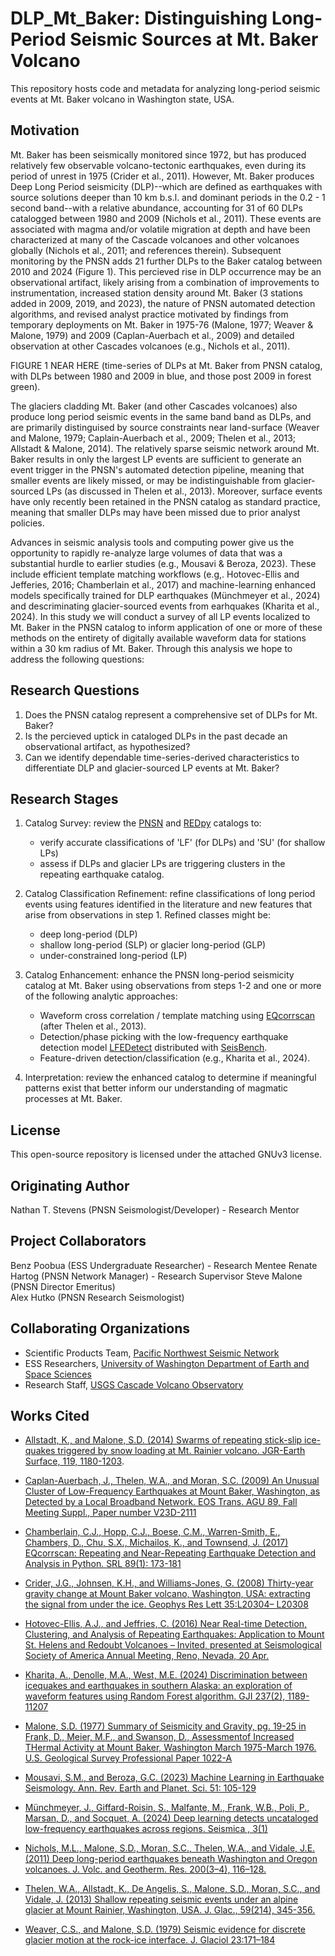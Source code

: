 # DLP_Mt_Baker: Distinguishing Long-Period Seismic Sources at Mt. Baker Volcano
This repository hosts code and metadata for analyzing long-period seismic events at Mt. Baker volcano in Washington state, USA.

## Motivation  
Mt. Baker has been seismically monitored since 1972, but has produced relatively few observable volcano-tectonic earthquakes, even during its period of unrest in 1975 (Crider et al., 2011). However, Mt. Baker produces Deep Long Period seismicity (DLP)--which are defined as earthquakes with source solutions deeper than 10 km b.s.l. and dominant periods in the 0.2 - 1 second band--with a relative abundance, accounting for 31 of 60 DLPs catalogged between 1980 and 2009 (Nichols et al., 2011). These events are associated with magma and/or volatile migration at depth and have been characterized at many of the Cascade volcanoes and other volcanoes globally (Nichols et al., 2011; and references therein). Subsequent monitoring by the PNSN adds 21 further DLPs to the Baker catalog between 2010 and 2024 (Figure 1). This percieved rise in DLP occurrence may be an observational artifact, likely arising from a combination of improvements to instrumentation, increased station density around Mt. Baker (3 stations added in 2009, 2019, and 2023), the nature of PNSN automated detection algorithms, and revised analyst practice motivated by findings from temporary deployments on Mt. Baker in 1975-76 (Malone, 1977; Weaver & Malone, 1979) and 2009 (Caplan-Auerbach et al., 2009) and detailed observation at other Cascades volcanoes (e.g., Nichols et al., 2011).

FIGURE 1 NEAR HERE (time-series of DLPs at Mt. Baker from PNSN catalog, with DLPs between 1980 and 2009 in blue, and those post 2009 in forest green).

The glaciers cladding Mt. Baker (and other Cascades volcanoes) also produce long period seismic events in the same band band as DLPs, and are primarily distinguised by source constraints near land-surface (Weaver and Malone, 1979; Caplain-Auerbach et al., 2009; Thelen et al., 2013; Allstadt & Malone, 2014). The relatively sparse seismic network around Mt. Baker results in only the largest LP events are sufficient to generate an event trigger in the PNSN's automated detection pipeline, meaning that smaller events are likely missed, or may be indistinguishable from glacier-sourced LPs (as discussed in Thelen et al., 2013). Moreover, surface events have only recently been retained in the PNSN catalog as standard practice, meaning that smaller DLPs may have been missed due to prior analyst policies.

Advances in seismic analysis tools and computing power give us the opportunity to rapidly re-analyze large volumes of data that was a substantial hurdle to earlier studies (e.g., Mousavi & Beroza, 2023). These include efficient template matching workflows (e.g,. Hotovec-Ellis and Jefferies, 2016; Chamberlain et al., 2017) and machine-learning enhanced models specifically trained for DLP earthquakes (Münchmeyer et al., 2024) and descriminating glacier-sourced events from earhquakes (Kharita et al., 2024). In this study we will conduct a survey of all LP events localized to Mt. Baker in the PNSN catalog to inform application of one or more of these methods on the entirety of digitally available waveform data for stations within a 30 km radius of Mt. Baker. Through this analysis we hope to address the following questions:

## Research Questions  
1) Does the PNSN catalog represent a comprehensive set of DLPs for Mt. Baker?  
2) Is the percieved uptick in cataloged DLPs in the past decade an observational artifact, as hypothesized?  
3) Can we identify dependable time-series-derived characteristics to differentiate DLP and glacier-sourced LP events at Mt. Baker?  

## Research Stages
1) Catalog Survey: review the [PNSN](https://pnsn.org/events?custom_search=true) and [REDpy](https://assets.pnsn.org/red/) catalogs to:
    - verify accurate classifications of 'LF' (for DLPs) and 'SU' (for shallow LPs)  
    - assess if DLPs and glacier LPs are triggering clusters in the repeating earthquake catalog.  

2) Catalog Classification Refinement: refine classifications of long period events using features identified in the literature and new features that arise from observations in step 1. Refined classes might be:  
    - deep long-period (DLP)  
    - shallow long-period (SLP) or glacier long-period (GLP)
    - under-constrained long-period (LP)   

3) Catalog Enhancement: enhance the PNSN long-period seismicity catalog at Mt. Baker using observations from steps 1-2 and one or more of the following analytic approaches:   
    - Waveform cross correlation / template matching using [EQcorrscan](https://eqcorrscan.readthedocs.io/en/latest/) (after Thelen et al., 2013). 
    - Detection/phase picking with the low-frequency earthquake detection model [LFEDetect](https://seisbench.readthedocs.io/en/stable/pages/documentation/models.html#seisbench.models.lfe_detect.LFEDetect) distributed with [SeisBench](https://seisbench.readthedocs.io).
    - Feature-driven detection/classification (e.g., Kharita et al., 2024). 

4) Interpretation: review the enhanced catalog to determine if meaningful patterns exist that better inform our understanding of magmatic processes at Mt. Baker.

## License  
This open-source repository is licensed under the attached GNUv3 license.

## Originating Author  
Nathan T. Stevens (PNSN Seismologist/Developer) - Research Mentor  

## Project Collaborators
Benz Poobua (ESS Undergraduate Researcher) - Research Mentee 
Renate Hartog (PNSN Network Manager) - Research Supervisor
Steve Malone (PNSN Director Emeritus)  
Alex Hutko (PNSN Research Seismologist)

## Collaborating Organizations  
 - Scientific Products Team, [Pacific Northwest Seismic Network](https://pnsn.org)  
 - ESS Researchers, [University of Washington Department of Earth and Space Sciences](https://ess.uw.edu)    
 - Research Staff, [USGS Cascade Volcano Observatory](https://www.usgs.gov/observatories/cvo)


## Works Cited
 - [Allstadt, K., and Malone, S.D. (2014) Swarms of repeating stick-slip ice-quakes triggered by snow loading at Mt. Rainier volcano. JGR-Earth Surface, 119, 1180-1203](https://doi.org/10.1002/2014JF003086).

 - [Caplan-Auerbach, J., Thelen, W.A., and Moran, S.C. (2009) An Unusual Cluster of Low-Frequency Earthquakes at Mount Baker, Washington, as Detected by a Local Broadband Network. EOS Trans. AGU 89, Fall Meeting Suppl., Paper number V23D-2111](https://ui.adsabs.harvard.edu/abs/2009AGUFM.V23D2111C/abstract)

 - [Chamberlain, C.J., Hopp, C.J., Boese, C.M., Warren-Smith, E., Chambers, D., Chu, S.X., Michailos, K., and Townsend, J. (2017) EQcorrscan: Repeating and Near-Repeating Earthquake Detection and Analysis in Python. SRL 89(1): 173-181](https://doi.org/10.1785/0220170151)

 - [Crider, J.G., Johnsen, K.H., and Williams-Jones, G. (2008) Thirty-year gravity change at Mount Baker volcano, Washington, USA: extracting the signal from under the ice. Geophys Res Lett 35:L20304– L20308](https://doi.org/10.1029/2008GL034921)

 - [Hotovec-Ellis, A.J., and Jeffries, C. (2016) Near Real-time Detection, Clustering, and Analysis of Repeating Earthquakes: Application to Mount St. Helens and Redoubt Volcanoes – Invited, presented at Seismological Society of America Annual Meeting, Reno, Nevada, 20 Apr.](https://code.usgs.gov/vsc/REDPy)

 - [Kharita, A., Denolle, M.A., West, M.E. (2024) Discrimination between icequakes and earthquakes in southern Alaska: an exploration of waveform features using Random Forest algorithm. GJI 237(2), 1189-11207](https://doi.org/10.1093/gji/ggae106)

 - [Malone, S.D. (1977) Summary of Seismicity and Gravity, pg. 19-25 in Frank, D., Meier, M.F., and Swanson, D., Assessmentof Increased THermal Activity at Mount Baker, Washington March 1975-March 1976. U.S. Geological Survey Professional Paper 1022-A](https://pubs.usgs.gov/pp/1022a/report.pdf)

 - [Mousavi, S.M., and Beroza, G.C. (2023) Machine Learning in Earthquake Seismology. Ann. Rev. Earth and Planet. Sci. 51: 105-129](https://doi.org/10.1145/annurev-earth-071822-100323)

 - [Münchmeyer, J., Giffard-Roisin, S., Malfante, M., Frank, W.B., Poli, P., Marsan, D., and Socquet, A. (2024) Deep learning detects uncataloged low-frequency earthquakes across regions. Seismica , 3(1)](https://doi.org/10.26443/seismica.v3i1.1185)

 - [Nichols, M.L., Malone, S.D., Moran, S.C., Thelen, W.A., and Vidale, J.E. (2011) Deep long-period earthquakes beneath Washington and Oregon volcanoes. J. Volc. and Geotherm. Res. 200(3–4), 116–128.](https://doi.org/10.1016/j.jvolgeores.2010.12.005)

 - [Thelen, W.A., Allstadt, K., De Angelis, S., Malone, S.D., Moran, S.C., and Vidale, J. (2013) Shallow repeating seismic events under an alpine glacier at Mount Rainier, Washington, USA. J. Glac., 59(214), 345-356.](https://doi.org/10.3189/2013Jog12J111)

 - [Weaver, C.S., and Malone, S.D. (1979) Seismic evidence for discrete glacier motion at the rock-ice interface. J. Glaciol 23:171–184](https://doi.org/10.3189/S0022143000029816)

